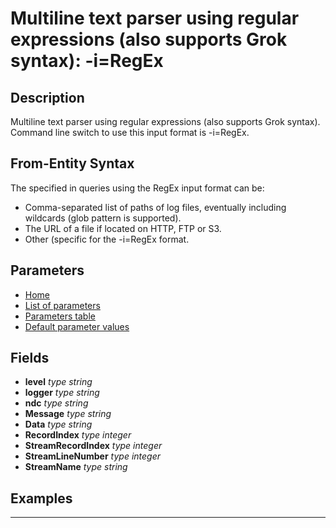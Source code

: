 # Multiline text parser using regular expressions (also supports Grok syntax): -i=RegEx

## Description

Multiline text parser using regular expressions (also supports Grok syntax). Command line switch to use this input format is -i=RegEx.

## From-Entity Syntax

The <from-entity> specified in queries using the RegEx input format can be:
- Comma-separated list of paths of log files, eventually including wildcards (glob pattern is supported).
- The URL of a file if located on HTTP, FTP or S3.
- Other (specific for the -i=RegEx format.

## Parameters

- [Home](../README.MD)
- [List of parameters](regex_parameters_list.md)
- [Parameters table](regex_parameters_table.md)
- [Default parameter values](regex_parameters_defaults.md)
## Fields

- **level** *type string*
- **logger** *type string*
- **ndc** *type string*
- **Message** *type string*
- **Data** *type string*
- **RecordIndex** *type integer*
- **StreamRecordIndex** *type integer*
- **StreamLineNumber** *type integer*
- **StreamName** *type string*

## Examples

------------------------------------------------------------


